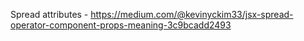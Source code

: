 Spread attributes - https://medium.com/@kevinyckim33/jsx-spread-operator-component-props-meaning-3c9bcadd2493
